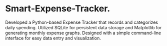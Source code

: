 # Smart-Expense-Tracker.
Developed a Python-based Expense Tracker that records and categorizes daily spending. Utilized SQLite for persistent data storage and Matplotlib for generating monthly expense graphs. Designed with a simple command-line interface for easy data entry and visualization.
